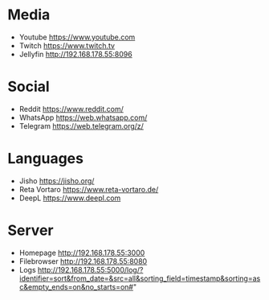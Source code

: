 [//]: # (Title: Marketing Meeting Notes)  

# Media
- Youtube         https://www.youtube.com
- Twitch          https://www.twitch.tv
- Jellyfin        http://192.168.178.55:8096

# Social
- Reddit          https://www.reddit.com/
- WhatsApp        https://web.whatsapp.com/
- Telegram        https://web.telegram.org/z/

# Languages
- Jisho           https://jisho.org/
- Reta Vortaro    https://www.reta-vortaro.de/
- DeepL           https://www.deepl.com

# Server
- Homepage        http://192.168.178.55:3000
- Filebrowser     http://192.168.178.55:8080
- Logs            http://192.168.178.55:5000/log/?identifier=sort&from_date=&src=all&sorting_field=timestamp&sorting=asc&empty_ends=on&no_starts=on#"
           
